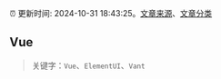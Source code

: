 :alarm_clock: 更新时间: 2024-10-31 18:43:25。[文章来源](/README.md)、[文章分类](/TAGS.md)

## Vue


> 关键字：`Vue`、`ElementUI`、`Vant`



